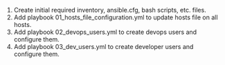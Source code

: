 1. Create initial required inventory, ansible.cfg, bash scripts, etc. files.
2. Add playbook 01_hosts_file_configuration.yml to update hosts file on all hosts.
3. Add playbook 02_devops_users.yml to create devops users and configure them.
4. Add playbook 03_dev_users.yml to create developer users and configure them.

